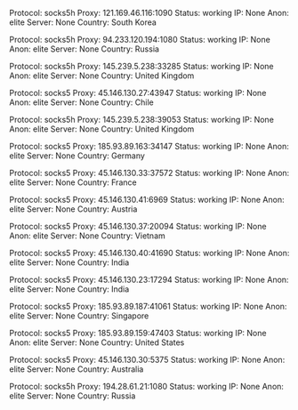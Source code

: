 Protocol: socks5h
Proxy: 121.169.46.116:1090
Status: working
IP: None
Anon: elite
Server: None
Country: South Korea

Protocol: socks5h
Proxy: 94.233.120.194:1080
Status: working
IP: None
Anon: elite
Server: None
Country: Russia

Protocol: socks5h
Proxy: 145.239.5.238:33285
Status: working
IP: None
Anon: elite
Server: None
Country: United Kingdom

Protocol: socks5
Proxy: 45.146.130.27:43947
Status: working
IP: None
Anon: elite
Server: None
Country: Chile

Protocol: socks5h
Proxy: 145.239.5.238:39053
Status: working
IP: None
Anon: elite
Server: None
Country: United Kingdom

Protocol: socks5
Proxy: 185.93.89.163:34147
Status: working
IP: None
Anon: elite
Server: None
Country: Germany

Protocol: socks5
Proxy: 45.146.130.33:37572
Status: working
IP: None
Anon: elite
Server: None
Country: France

Protocol: socks5
Proxy: 45.146.130.41:6969
Status: working
IP: None
Anon: elite
Server: None
Country: Austria

Protocol: socks5
Proxy: 45.146.130.37:20094
Status: working
IP: None
Anon: elite
Server: None
Country: Vietnam

Protocol: socks5
Proxy: 45.146.130.40:41690
Status: working
IP: None
Anon: elite
Server: None
Country: India

Protocol: socks5
Proxy: 45.146.130.23:17294
Status: working
IP: None
Anon: elite
Server: None
Country: India

Protocol: socks5
Proxy: 185.93.89.187:41061
Status: working
IP: None
Anon: elite
Server: None
Country: Singapore

Protocol: socks5
Proxy: 185.93.89.159:47403
Status: working
IP: None
Anon: elite
Server: None
Country: United States

Protocol: socks5
Proxy: 45.146.130.30:5375
Status: working
IP: None
Anon: elite
Server: None
Country: Australia

Protocol: socks5h
Proxy: 194.28.61.21:1080
Status: working
IP: None
Anon: elite
Server: None
Country: Russia

